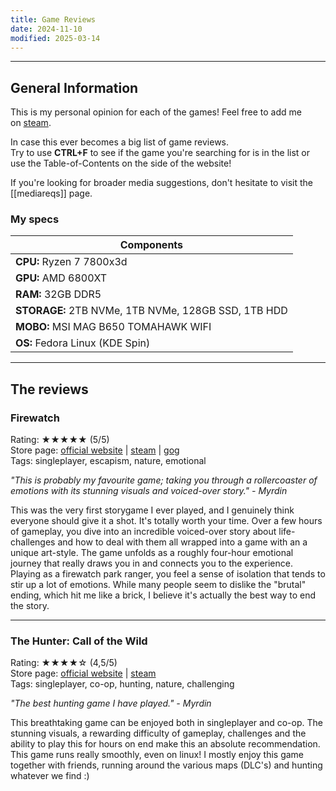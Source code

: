 ```yaml
---
title: Game Reviews
date: 2024-11-10
modified: 2025-03-14
---
```

---  
## General Information

This is my personal opinion for each of the games!
Feel free to add me on [steam](https://steamcommunity.com/id/Myrdincx/).

In case this ever becomes a big list of game reviews. <br>
Try to use **CTRL+F** to see if the game you're searching for is in the list or use the Table-of-Contents on the side of the website!

If you're looking for broader media suggestions, don't hesitate to visit the [[mediareqs]] page.

### My specs

| Components                                          |
| --------------------------------------------------- |
| **CPU:** Ryzen 7 7800x3d                            |
| **GPU:** AMD 6800XT                                 |
| **RAM:** 32GB DDR5                                  |
| **STORAGE:** 2TB NVMe, 1TB NVMe, 128GB SSD, 1TB HDD |
| **MOBO:** MSI MAG B650 TOMAHAWK WIFI                |
| **OS:** Fedora Linux (KDE Spin)                     |

---

## The reviews


### Firewatch 

Rating: ★★★★★ (5/5) <br>
Store page: [official website](https://www.firewatchgame.com/) | [steam](https://store.steampowered.com/app/383870/Firewatch/) | [gog](https://www.gog.com/en/game/firewatch) <br>
Tags: singleplayer, escapism, nature, emotional

_"This is probably my favourite game; taking you through a rollercoaster of emotions with its stunning visuals and voiced-over story." - Myrdin_


This was the very first storygame I ever played, and I genuinely think everyone should give it a shot. It's totally worth your time. Over a few hours of gameplay, you dive into an incredible voiced-over story about life-challenges and how to deal with them all wrapped into a game with an a unique art-style. The game unfolds as a roughly four-hour emotional journey that really draws you in and connects you to the experience. Playing as a firewatch park ranger, you feel a sense of isolation that tends to stir up a lot of emotions. While many people seem to dislike the "brutal" ending, which hit me like a brick, I believe it's actually the best way to end the story.

---
### The Hunter: Call of the Wild

Rating: ★★★★☆ (4,5/5) <br>
Store page: [official website](https://callofthewild.thehunter.com/) | [steam](https://store.steampowered.com/app/518790/theHunter_Call_of_the_Wild/) <br>
Tags: singleplayer, co-op, hunting, nature, challenging

_"The best hunting game I have played." - Myrdin_

This breathtaking game can be enjoyed both in singleplayer and co-op.
The stunning visuals, a rewarding difficulty of gameplay, challenges and the ability to play this for hours on end make this an absolute recommendation. This game runs really smoothly, even on linux! I mostly enjoy this game together with friends, running around the various maps (DLC's) and hunting whatever we find :) 


